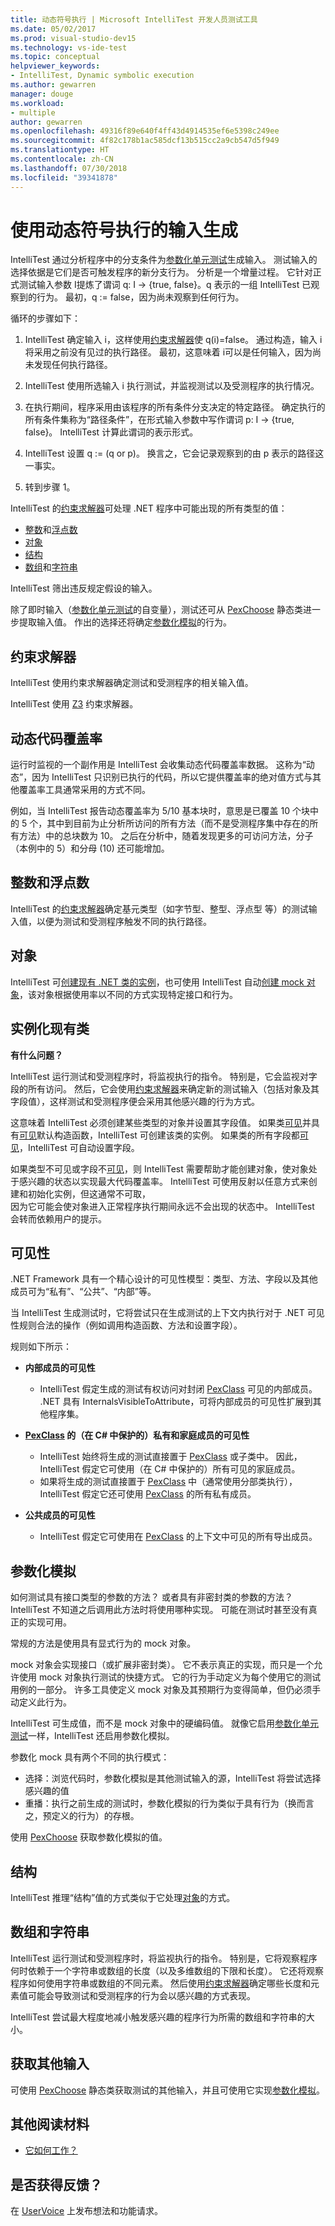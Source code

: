 ```yaml
---
title: 动态符号执行 | Microsoft IntelliTest 开发人员测试工具
ms.date: 05/02/2017
ms.prod: visual-studio-dev15
ms.technology: vs-ide-test
ms.topic: conceptual
helpviewer_keywords:
- IntelliTest, Dynamic symbolic execution
ms.author: gewarren
manager: douge
ms.workload:
- multiple
author: gewarren
ms.openlocfilehash: 49316f89e640f4ff43d4914535ef6e5398c249ee
ms.sourcegitcommit: 4f82c178b1ac585dcf13b515cc2a9cb547d5f949
ms.translationtype: HT
ms.contentlocale: zh-CN
ms.lasthandoff: 07/30/2018
ms.locfileid: "39341878"
---
```

# <a name="input-generatation-using-dynamic-symbolic-execution"></a>使用动态符号执行的输入生成

IntelliTest 通过分析程序中的分支条件为[参数化单元测试](test-generation.md#parameterized-unit-testing)生成输入。 测试输入的选择依据是它们是否可触发程序的新分支行为。 分析是一个增量过程。 它针对正式测试输入参数 I提炼了谓词 q: I -> {true, false}。q 表示的一组 IntelliTest 已观察到的行为。 最初，q := false，因为尚未观察到任何行为。

循环的步骤如下：

1. IntelliTest 确定输入 i，这样使用[约束求解器](#constraint-solver)使 q(i)=false。 
   通过构造，输入 i 将采用之前没有见过的执行路径。 最初，这意味着 i可以是任何输入，因为尚未发现任何执行路径。

1. IntelliTest 使用所选输入 i 执行测试，并监视测试以及受测程序的执行情况。

1. 在执行期间，程序采用由该程序的所有条件分支决定的特定路径。 确定执行的所有条件集称为“路径条件”，在形式输入参数中写作谓词 p: I -> {true, false}。 IntelliTest 计算此谓词的表示形式。

1. IntelliTest 设置 q := (q or p)。 换言之，它会记录观察到的由 p 表示的路径这一事实。

1. 转到步骤 1。

IntelliTest 的[约束求解器](#constraint-solver)可处理 .NET 程序中可能出现的所有类型的值：

* [整数](#integers-and-floats)和[浮点数](#integers-and-floats)
* [对象](#objects)
* [结构](#structs)
* [数组](#arrays-and-strings)和[字符串](#arrays-and-strings)

IntelliTest 筛出违反规定假设的输入。

除了即时输入（[参数化单元测试](test-generation.md#parameterized-unit-testing)的自变量），测试还可从 [PexChoose](static-helper-classes.md#pexchoose) 静态类进一步提取输入值。 作出的选择还将确定[参数化模拟](#parameterized-mocks)的行为。

<a name="constraint-solver"></a>
## <a name="constraint-solver"></a>约束求解器

IntelliTest 使用约束求解器确定测试和受测程序的相关输入值。

IntelliTest 使用 [Z3](https://github.com/Z3Prover/z3/wiki) 约束求解器。

<a name="dynamic-code-coverage"></a>
## <a name="dynamic-code-coverage"></a>动态代码覆盖率

运行时监视的一个副作用是 IntelliTest 会收集动态代码覆盖率数据。 这称为“动态”，因为 IntelliTest 只识别已执行的代码，所以它提供覆盖率的绝对值方式与其他覆盖率工具通常采用的方式不同。 

例如，当 IntelliTest 报告动态覆盖率为 5/10 基本块时，意思是已覆盖 10 个块中的 5 个，其中到目前为止分析所访问的所有方法（而不是受测程序集中存在的所有方法）中的总块数为 10。
之后在分析中，随着发现更多的可访问方法，分子（本例中的 5）和分母 (10) 还可能增加。

<a name="integers-and-floats"></a>
## <a name="integers-and-floats"></a>整数和浮点数

IntelliTest 的[约束求解器](#constraint-solver)确定基元类型（如字节型、整型、浮点型 等）的测试输入值，以便为测试和受测程序触发不同的执行路径。

<a name="objects"></a>
## <a name="objects"></a>对象

IntelliTest 可[创建现有 .NET 类的实例](#existing-classes)，也可使用 IntelliTest 自动[创建 mock 对象](#parameterized-mocks)，该对象根据使用率以不同的方式实现特定接口和行为。

<a name="existing-classes"></a>
## <a name="instantiate-existing-classes"></a>实例化现有类

**有什么问题？**

IntelliTest 运行测试和受测程序时，将监视执行的指令。 特别是，它会监视对字段的所有访问。 然后，它会使用[约束求解器](#constraint-solver)来确定新的测试输入（包括对象及其字段值），这样测试和受测程序便会采用其他感兴趣的行为方式。

这意味着 IntelliTest 必须创建某些类型的对象并设置其字段值。 如果类[可见](#visibility)并具有[可见](#visibility)默认构造函数，IntelliTest 可创建该类的实例。
如果类的所有字段都[可见](#visibility)，IntelliTest 可自动设置字段。

如果类型不可见或字段不[可见](#visibility)，则 IntelliTest 需要帮助才能创建对象，使对象处于感兴趣的状态以实现最大代码覆盖率。 IntelliTest 可使用反射以任意方式来创建和初始化实例，但这通常不可取，  
因为它可能会使对象进入正常程序执行期间永远不会出现的状态中。 IntelliTest 会转而依赖用户的提示。

<a name="visibility"></a>
## <a name="visibility"></a>可见性

.NET Framework 具有一个精心设计的可见性模型：类型、方法、字段以及其他成员可为“私有”、“公共”、“内部”等。

当 IntelliTest 生成测试时，它将尝试只在生成测试的上下文内执行对于 .NET 可见性规则合法的操作（例如调用构造函数、方法和设置字段）。

规则如下所示：

* **内部成员的可见性**
  * IntelliTest 假定生成的测试有权访问对封闭 [PexClass](attribute-glossary.md#pexclass) 可见的内部成员。
  .NET 具有 InternalsVisibleToAttribute，可将内部成员的可见性扩展到其他程序集。<p />

* **[PexClass](attribute-glossary.md#pexclass) 的（在 C# 中保护的）私有和家庭成员的可见性**
  * IntelliTest 始终将生成的测试直接置于 [PexClass](attribute-glossary.md#pexclass) 或子类中。 因此，IntelliTest 假定它可使用（在 C# 中保护的）所有可见的家庭成员。
  * 如果将生成的测试直接置于 [PexClass](attribute-glossary.md#pexclass) 中（通常使用分部类执行），IntelliTest 假定它还可使用 [PexClass](attribute-glossary.md#pexclass) 的所有私有成员。<p />

* **公共成员的可见性**
  * IntelliTest 假定它可使用在 [PexClass](attribute-glossary.md#pexclass) 的上下文中可见的所有导出成员。

<a name="parameterized-mocks"></a>
## <a name="parameterized-mocks"></a>参数化模拟

如何测试具有接口类型的参数的方法？ 或者具有非密封类的参数的方法？ IntelliTest 不知道之后调用此方法时将使用哪种实现。 可能在测试时甚至没有真正的实现可用。

常规的方法是使用具有显式行为的 mock 对象。 

mock 对象会实现接口（或扩展非密封类）。 它不表示真正的实现，而只是一个允许使用 mock 对象执行测试的快捷方式。 它的行为手动定义为每个使用它的测试用例的一部分。 许多工具使定义 mock 对象及其预期行为变得简单，但仍必须手动定义此行为。

IntelliTest 可生成值，而不是 mock 对象中的硬编码值。 就像它启用[参数化单元测试](test-generation.md#parameterized-unit-testing)一样，IntelliTest 还启用参数化模拟。

参数化 mock 具有两个不同的执行模式：

* 选择：浏览代码时，参数化模拟是其他测试输入的源，IntelliTest 将尝试选择感兴趣的值
* 重播：执行之前生成的测试时，参数化模拟的行为类似于具有行为（换而言之，预定义的行为）的存根。

使用 [PexChoose](static-helper-classes.md#pexchoose) 获取参数化模拟的值。

<a name="structs"></a>
## <a name="structs"></a>结构

IntelliTest 推理“结构”值的方式类似于它处理[对象](#objects)的方式。

<a name="arrays-and-strings"></a>
## <a name="arrays-and-strings"></a>数组和字符串

IntelliTest 运行测试和受测程序时，将监视执行的指令。 特别是，它将观察程序何时依赖于一个字符串或数组的长度（以及多维数组的下限和长度）。 它还将观察程序如何使用字符串或数组的不同元素。 然后使用[约束求解器](#constraint-solver)确定哪些长度和元素值可能会导致测试和受测程序的行为会以感兴趣的方式表现。

IntelliTest 尝试最大程度地减小触发感兴趣的程序行为所需的数组和字符串的大小。

<a name="additional-inputs"></a>
## <a name="obtain-additional-inputs"></a>获取其他输入

可使用 [PexChoose](static-helper-classes.md#pexchoose) 静态类获取测试的其他输入，并且可使用它实现[参数化模拟](#parameterized-mocks)。

<a name="further-reading"></a>
## <a name="further-reading"></a>其他阅读材料

* [它如何工作？](https://blogs.msdn.microsoft.com/visualstudioalm/2014/12/11/smart-unit-tests-a-mental-model/)

## <a name="got-feedback"></a>是否获得反馈？

在 [UserVoice](https://visualstudio.uservoice.com/forums/121579-visual-studio-2015/category/157869-test-tools?query=IntelliTest) 上发布想法和功能请求。
